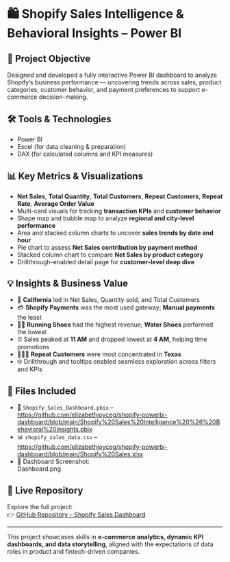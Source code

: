 # 🛍️ Shopify Sales Intelligence & Behavioral Insights – Power BI

## 📌 Project Objective  
Designed and developed a fully interactive Power BI dashboard to analyze Shopify’s business performance — uncovering trends across sales, product categories, customer behavior, and payment preferences to support e-commerce decision-making.

## 🛠 Tools & Technologies  
- Power BI  
- Excel (for data cleaning & preparation)  
- DAX (for calculated columns and KPI measures)

## 📊 Key Metrics & Visualizations  
- **Net Sales**, **Total Quantity**, **Total Customers**, **Repeat Customers**, **Repeat Rate**, **Average Order Value**  
- Multi-card visuals for tracking **transaction KPIs** and **customer behavior**  
- Shape map and bubble map to analyze **regional and city-level performance**  
- Area and stacked column charts to uncover **sales trends by date and hour**  
- Pie chart to assess **Net Sales contribution by payment method**  
- Stacked column chart to compare **Net Sales by product category**  
- Drillthrough-enabled detail page for **customer-level deep dive**

## 💡 Insights & Business Value  
- 📍 **California** led in Net Sales, Quantity sold, and Total Customers  
- 💳 **Shopify Payments** was the most used gateway; **Manual payments** the least  
- 🏃‍♂️ **Running Shoes** had the highest revenue; **Water Shoes** performed the lowest  
- ⏰ Sales peaked at **11 AM** and dropped lowest at **4 AM**, helping time promotions  
- 🧑‍🤝‍🧑 **Repeat Customers** were most concentrated in **Texas**  
- 🌐 Drillthrough and tooltips enabled seamless exploration across filters and KPIs

## 📂 Files Included  
- 📄 `Shopify_Sales_Dashboard.pbix` – https://github.com/elizabethjoyceg/shopify-powerbi-dashboard/blob/main/Shopify%20Sales%20Intelligence%20%26%20Behavioral%20Insights.pbix  
- 📊 `shopify_sales_data.csv` – https://github.com/elizabethjoyceg/shopify-powerbi-dashboard/blob/main/Shopify%20Sales.xlsx
- 📸 Dashboard Screenshot:  
  Dashboard.png 

## 🔗 Live Repository  
Explore the full project:  
👉 [GitHub Repository – Shopify Sales Dashboard](https://github.com/elizabethjoyceg/shopify-powerbi-dashboard)

---

This project showcases skills in **e-commerce analytics, dynamic KPI dashboards, and data storytelling**, aligned with the expectations of data roles in product and fintech-driven companies.
